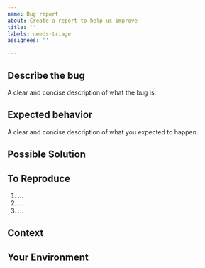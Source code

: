 ```yaml
---
name: Bug report
about: Create a report to help us improve
title: ''
labels: needs-triage
assignees: ''

---
```

<!--- Provide a general summary of the issue in the Title above -->

## Describe the bug
A clear and concise description of what the bug is.


## Expected behavior
A clear and concise description of what you expected to happen.


## Possible Solution
<!--- Not obligatory, but suggest a fix/reason for the bug, -->
<!--- or ideas how to implement the addition or change -->


## To Reproduce
<!--- Provide a link to a live example, or an unambiguous set of steps to -->
<!--- reproduce this bug. Include code to reproduce, if relevant -->

1. …
2. …
3. …


## Context
<!--- How has this issue affected you? What are you trying to accomplish? -->
<!--- Providing context helps us come up with a solution that is most useful in the real world -->


## Your Environment
<!--- Include as many relevant details about the environment you experienced the bug in -->

<!---
Please execute the following command and past the output:

```
pip install envinfopy[markdown]
python -m envinfopy --format=markdown pytablewriter DataProperty tabledata typepy
```
--->
